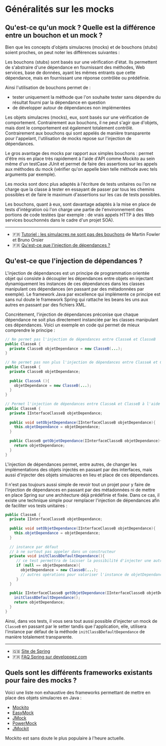 # Généralités sur les mocks

## Qu'est-ce qu'un mock ? Quelle est la différence entre un bouchon et un mock ?

Bien que les concepts d'objets simulacres (mocks) et de bouchons (stubs) soient proches, on peut noter les différences suivantes :

Les bouchons (stubs) sont basés sur une vérification d'état. Ils permettent de s'abstraire d'une dépendance en fournissant des méthodes, Web services, base de données, ayant les mêmes entrants que cette dépendance, mais en fournissant une réponse contrôlée ou prédéfinie.

Ainsi l'utilisation de bouchons permet de :
* tester uniquement la méthode que l'on souhaite tester sans dépendre du résultat fourni par la dépendance en question
* de développer autour de dépendances non implémentées

Les objets simulacres (mocks), eux, sont basés sur une vérification de comportement. Contrairement aux bouchons, il ne peut s'agir que d'objets, mais dont le comportement est également totalement contrôlé. Contrairement aux bouchons qui sont appelés de manière transparente pour l'appelant, l'utilisation de mocks repose sur l'injection de dépendances.

Le gros avantage des mocks par rapport aux simples bouchons : permet d'être mis en place très rapidement à l'aide d'API comme Mockito au sein même d'un testCase JUnit et permet de faire des assertions sur les appels aux méthodes du mock (vérifier qu'on appelle bien telle méthode avec tels arguments par exemple).

Les mocks sont donc plus adaptés à l'écriture de tests unitaires ou l'on ne charge que la classe à tester en essayant de passer par tous les chemins possibles et de faire le maximum d'assertions sur les cas de tests possibles.

Les bouchons, quant à eux, sont davantage adaptés à la mise en place de tests d'intégration où l'on charge une partie de l'environnement des portions de code testées (par exemple : de vrais appels HTTP à des Web services bouchonnés dans le cadre d'un projet SOA).

---

* 🇫🇷 [Tutoriel : les simulacres ne sont pas des bouchons](https://bruno-orsier.developpez.com/mocks-arent-stubs/) de Martin Fowler et Bruno Orsier
* 🇫🇷 [Qu'est-ce que l'injection de dépendances ?](https://java.developpez.com/faq/tests?page=Les-mocks#Qu-est-ce-que-l-injection-de-dependances)

## Qu'est-ce que l'injection de dépendances ?

L'injection de dépendances est un principe de programmation orientée objet qui consiste à découpler les dépendances entre objets en injectant dynamiquement les instances de ces dépendances dans les classes manipulant ces dépendances (en passant par des métadonnées par exemple). Le framework Java par excellence qui implémente ce principe est sans nul doute le framework Spring qui rattache les beans les uns aux autres en passant par des fichiers XML.

Concrètement, l'injection de dépendances préconise que chaque dépendance ne soit plus directement instanciée par les classes manipulant ces dépendances. Voici un exemple en code qui permet de mieux comprendre le principe :

```java
// Ne permet pas l'injection de dépendances entre ClasseA et ClasseB 
public ClasseA { 
  private ClasseB objetDependance = new ClasseB(...); 
} 
  
// Ne permet pas non plus l'injection de dépendances entre ClasseA et ClasseB 
public ClasseA { 
  private ClasseB objetDependance; 
  
  public ClasseA (){ 
    objetDependance = new ClasseB(...); 
  } 
} 
  
// Permet l'injection de dépendances entre ClasseA et ClasseB à l'aide d'une classe intermédiaire ou encore de métadonnées 
public ClasseA { 
  private IInterfaceClasseB objetDependance; 
  
  public void setObjetDependance(IInterfaceClasseB objetDependance){ 
    this.objetDependance = objetDependance; 
  } 
  
  public ClasseB getObjetDependance(IInterfaceClasseB objetDependance){ 
    return objetDependance; 
  } 
}
```

L'injection de dépendances permet, entre autres, de changer les implémentations des objets injectés en passant par des interfaces, mais aussi d'injecter des objets simulacres en lieu et place de ces dépendances.

Il n'est pas toujours aussi simple de revoir tout un projet pour y faire de l'injection de dépendances en passant par des métadonnées ni de mettre en place Spring sur une architecture déjà prédéfinie et fixée. Dans ce cas, il existe une technique simple pour remplacer l'injection de dépendances afin de faciliter vos tests unitaires :

```java
public ClasseA { 
  private IInterfaceClasseB objetDependance; 
  
  public void setObjetDependance(IInterfaceClasseB objetDependance){ 
    this.objetDependance = objetDependance; 
  } 
  
  // instance par défaut 
  // à ne surtout pas appeler dans un constructeur  
  private void initClassBDefaultDependance(){ 
     // ce test permettra de laisser la possibilité d'injecter une autre instance de ClasseB via le setter 
     if (null == objetDependance){ 
       objetDependance = new ClasseB(...); 
       // autres opérations pour valoriser l'instance de objetDependance 
     } 
  } 
  
  public IInterfaceClasseB getObjetDependance(IInterfaceClasseB objetDependance){ 
    initClassBDefaultDependance(); 
    return objetDependance; 
  } 
}
```

Ainsi, dans vos tests, il vous sera tout aussi possible d'injecter un mock de `ClasseB` en passant par le setter tandis que l'application, elle, utilisera l'instance par défaut de la méthode `initClassBDefaultDependance` de manière totalement transparente.

---

* 🇬🇧 [Site de Spring](https://spring.io)
* 🇫🇷 [FAQ Spring sur developpez.com](https://spring.developpez.com/faq/)

## Quels sont les différents frameworks existants pour faire des mocks ?

Voici une liste non exhaustive des frameworks permettant de mettre en place des objets simulacres en Java :
* [Mockito](https://github.com/mockito/mockito)
* [EasyMock](https://easymock.org)
* [JMock](http://jmock.org)
* [PowerMock](https://github.com/powermock/powermock)
* [JMockit](https://jmockit.github.io)

Mockito est sans doute le plus populaire à l'heure actuelle.
